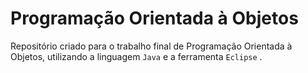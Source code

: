# Programação Orientada à Objetos
Repositório criado para o trabalho final de Programação Orientada à Objetos, utilizando a linguagem ```Java``` e a ferramenta ```Eclipse``` .
